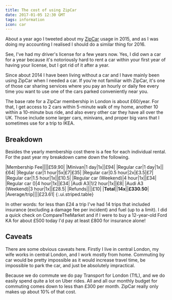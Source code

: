 ```yaml
---
title: The cost of using ZipCar
date: 2017-01-05 12:30 GMT
tags: information
icon: car
---
```


About a year ago I tweeted about my [ZipCar](https://zipcar.co.uk) usage in 2015, and as I was doing my accounting I realised I should do a similar thing for 2016.

See, I've had my driver's license for a few years now. Yes, I did own a car for a year because it's notoriously hard to rent a car within your first year of having your license, but I got rid of it after a year.

Since about 2014 I have been living without a car and I have mainly been using ZipCar when I needed a car. If you're not familiar with ZipCar, it's one of those car sharing services where you pay an hourly or daily fee every time you want to use one of the cars parked conveniently near you.

The base rate for a ZipCar membership in London is about £60/year. For that, I get access to 2 cars within 5-minute walk of my home, another 10 within a 10-minute bus ride, and also every other car they have all over the UK. Those include some larger cars, minivans, and proper big vans that I sometimes use for a trip to IKEA.

## Breakdown

Besides the yearly membership cost there is a fee for each individual rental. For the past year my breakdown came down the following.

|Membership Fee||||£59.90|
|Minivan|1 day|1x||£94|
|Regular car|1 day|1x||£64|
|Regular car|1 hour|5x|£7|£35|
|Regular car|0.5 hour|2x|£3.5|£7|
|Regular car|1.5 hour|1x||£10.5|
|Regular car (Weekend)|4 hour|1x||£34|
|Regular car ()|4 hour|1x||£34|
|Audi A3|1/2 hour|1x||£8|
|Audi A3 (Weekend)|3 hour|1x||£28.5|
|Refunds||||£10|
|**Total**||**14x**||**£330.50**|
|Average/trip||||£23.61|
{:.ui.striped.table}


In other words: for less than £24 a trip I've had 14 trips that included insurance (excluding a damage fee per incident) and fuel (up to a limit). I did a quick check on CompareTheMarket and if I were to buy a 12-year-old Ford KA for about £500 today I'd pay at least £800 for insurance alone!

## Caveats

There are some obvious caveats here. Firstly I live in central London, my wife works in central London, and I work mostly from home. Commuting by car would be pretty impossible as it would increase travel time, be impossible to park the car, and just be absolutely impractical.

Because we do commute we do pay Transport for London (TfL), and we do easily spend quite a lot on Uber rides. All and all our monthly budget for commuting comes down to less than £300 per month. ZipCar really only makes up about 10% of that cost.
